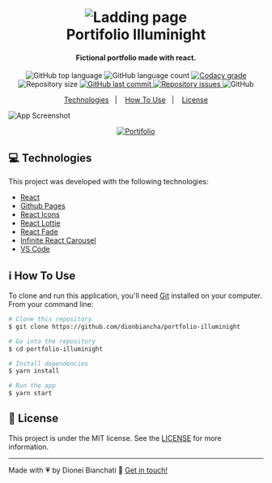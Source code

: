 <h1 align="center">
    <img alt="Ladding page" src="https://res.cloudinary.com/dionbiancha/image/upload/v1610804085/github/favicon_bhezhh.ico" />
    <br>
    Portifolio Illuminight
</h1>

<h4 align="center">
  Fictional portfolio made with react.
</h4>
<p align="center">
  <img alt="GitHub top language" src="https://img.shields.io/github/languages/top/dionbiancha/portfolio-illuminight.svg">

  <img alt="GitHub language count" src="https://img.shields.io/github/languages/count/dionbiancha/portfolio-illuminight.svg">

  <a href="https://www.codacy.com/app/dionbiancha/portfolio-illuminight?utm_source=github.com&amp;utm_medium=referral&amp;utm_content=dionbiancha/portfolio-illuminight&amp;utm_campaign=Badge_Grade">
    <img alt="Codacy grade" src="https://img.shields.io/codacy/grade/1b577a07dda843aba09f4bc55d1af8fc.svg">
  </a>

  <img alt="Repository size" src="https://img.shields.io/github/repo-size/dionbiancha/portfolio-illuminight.svg">
  <a href="https://github.com/dionbiancha/portfolio-illuminight/commits/master">
    <img alt="GitHub last commit" src="https://img.shields.io/github/last-commit/dionbiancha/portfolio-illuminight.svg">
  </a>

  <a href="https://github.com/dionbiancha/portfolio-illuminight/issues">
    <img alt="Repository issues" src="https://img.shields.io/github/issues/dionbiancha/portfolio-illuminight.svg">
  </a>

  <img alt="GitHub" src="https://img.shields.io/github/license/dionbiancha/portfolio-illuminight.svg">
</p>

<p align="center">
  <a href="#computer-technologies">Technologies</a>&nbsp;&nbsp;&nbsp;|&nbsp;&nbsp;&nbsp;
  <a href="#information_source-how-to-use">How To Use</a>&nbsp;&nbsp;&nbsp;|&nbsp;&nbsp;&nbsp;
  <a href="#memo-license">License</a>
</p>

![App Screenshot](https://res.cloudinary.com/dionbiancha/image/upload/v1610932418/github/tt_c7ngth.gif)
<p align="center">
  <a href="https://dionbiancha.github.io/portfolio-illuminight/" target="_blank">
    <img alt="Portifolio" src="https://res.cloudinary.com/dionbiancha/image/upload/v1610500435/github/view_on_github_n2rq43.png">
  </a>
</p>

## :computer: Technologies

This project was developed with the following technologies:

-  [React][react]
-  [Github Pages][ghpages]
-  [React Icons][reacticons]
-  [React Lottie][reactlottie]
-  [React Fade][reactfade]
-  [Infinite React Carousel][infinitereactcarousel]
-  [VS Code][vc]

## :information_source: How To Use

To clone and run this application, you'll need [Git](https://git-scm.com) installed on your computer. From your command line:

```bash
# Clone this repository
$ git clone https://github.com/dionbiancha/portfolio-illuminight

# Go into the repository
$ cd portfolio-illuminight

# Install dependencies
$ yarn install

# Run the app
$ yarn start
```

## :memo: License
This project is under the MIT license. See the [LICENSE](https://github.com/dionbiancha/portfolio-illuminight/blob/master/LICENSE) for more information.

---

Made with :heartpulse: by Dionei Bianchati :wave: [Get in touch!](https://www.linkedin.com/in/dionbiancha/)


[vc]: https://code.visualstudio.com/
[ghpages]: https://www.npmjs.com/package/gh-pages
[reactfade]: https://www.npmjs.com/package/react-fade
[infinitereactcarousel]: https://www.npmjs.com/package/infinite-react-carousel
[reacticons]: https://react-icons.github.io/react-icons/
[reactlottie]: https://lottiefiles.com/
[react]: https://pt-br.reactjs.org/

